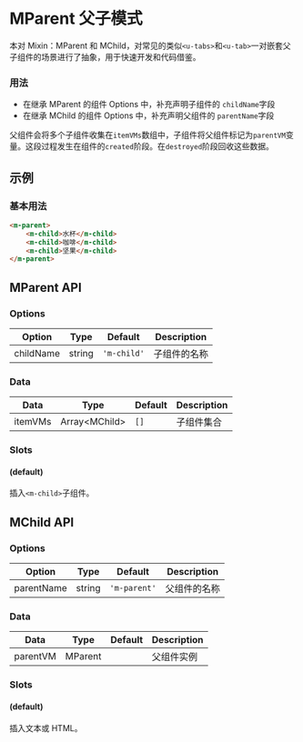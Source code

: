 <!-- 该 README.md 根据 api.yaml 和 docs/*.md 自动生成，为了方便在 GitHub 和 NPM 上查阅。如需修改，请查看源文件 -->

# MParent 父子模式

本对 Mixin：MParent 和 MChild，对常见的类似`<u-tabs>`和`<u-tab>`一对嵌套父子组件的场景进行了抽象，用于快速开发和代码借鉴。

### 用法

- 在继承 MParent 的组件 Options 中，补充声明子组件的 `childName`字段
- 在继承 MChild 的组件 Options 中，补充声明父组件的 `parentName`字段

父组件会将多个子组件收集在`itemVMs`数组中，子组件将父组件标记为`parentVM`变量。这段过程发生在组件的`created`阶段。在`destroyed`阶段回收这些数据。

## 示例
### 基本用法

``` html
<m-parent>
    <m-child>水杯</m-child>
    <m-child>咖啡</m-child>
    <m-child>坚果</m-child>
</m-parent>
```

## MParent API
### Options

| Option | Type | Default | Description |
| ------ | ---- | ------- | ----------- |
| childName | string | `'m-child'` | 子组件的名称 |

### Data

| Data | Type | Default | Description |
| ---- | ---- | ------- | ----------- |
| itemVMs | Array\<MChild\> | `[]` | 子组件集合 |

### Slots

#### (default)

插入`<m-child>`子组件。

## MChild API
### Options

| Option | Type | Default | Description |
| ------ | ---- | ------- | ----------- |
| parentName | string | `'m-parent'` | 父组件的名称 |

### Data

| Data | Type | Default | Description |
| ---- | ---- | ------- | ----------- |
| parentVM | MParent |  | 父组件实例 |

### Slots

#### (default)

插入文本或 HTML。
